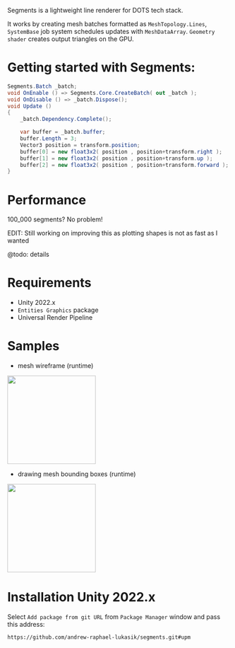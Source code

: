 Segments is a lightweight line renderer for DOTS tech stack.

It works by creating mesh batches formatted as `MeshTopology.Lines`, `SystemBase` job system schedules updates with `MeshDataArray`. `Geometry shader` creates output triangles on the GPU.

# Getting started with Segments:
```csharp
Segments.Batch _batch;
void OnEnable () => Segments.Core.CreateBatch( out _batch );
void OnDisable () => _batch.Dispose();
void Update ()
{
	_batch.Dependency.Complete();

	var buffer = _batch.buffer;
	buffer.Length = 3;
	Vector3 position = transform.position;
	buffer[0] = new float3x2( position , position+transform.right );
	buffer[1] = new float3x2( position , position+transform.up );
	buffer[2] = new float3x2( position , position+transform.forward );
}
```
# Performance

100_000 segments? No problem!

EDIT: Still working on improving this as plotting shapes is not as fast as I wanted

@todo: details

# Requirements
- Unity 2022.x
- `Entities Graphics` package
- Universal Render Pipeline

# Samples
- mesh wireframe (runtime)
<img src="https://i.imgur.com/NCC71mD.gif" height="200">

- drawing mesh bounding boxes (runtime)
<img src="https://i.imgur.com/J1mzvSbl.jpg" height="200">

# Installation Unity 2022.x
Select `Add package from git URL` from `Package Manager` window and pass this address:
```
https://github.com/andrew-raphael-lukasik/segments.git#upm
```
